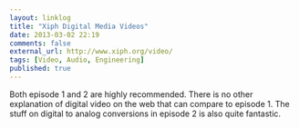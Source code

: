 ```yaml
---
layout: linklog
title: "Xiph Digital Media Videos"
date: 2013-03-02 22:19
comments: false
external_url: http://www.xiph.org/video/
tags: [Video, Audio, Engineering]
published: true
---
```


Both episode 1 and 2 are highly recommended.  There is no other explanation of digital video on the web that can compare to episode 1.  The stuff on digital to analog conversions in episode 2 is also quite fantastic.